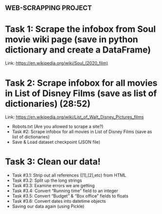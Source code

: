 ## WEB-SCRAPPING PROJECT

# Task 1: Scrape the infobox from Soul movie wiki page (save in python dictionary and create a DataFrame)
Link: https://en.wikipedia.org/wiki/Soul_(2020_film)


# Task 2: Scrape infobox for all movies in List of Disney Films (save as list of dictionaries) (28:52)
Link: https://en.wikipedia.org/wiki/List_of_Walt_Disney_Pictures_films

- Robots.txt (Are you allowed to scrape a site?)
- Task #2: Scrape infobox for all movies in List of Disney Films (save as list of dictionaries) 
- Save & Load dataset checkpoint (JSON file)

# Task 3: Clean our data!
  - Task #3.1: Strip out all references ([1],[2],etc) from HTML
  - Task #3.2: Split up the long strings
  - Task #3.3: Examine errors we are getting
  - Task #3.4: Convert “Running time” field to an integer
  - Task #3.5: Convert “Budget” & “Box office” fields to floats
  - Task #3.6: Convert dates into datetime objects
  - Saving our data again (using Pickle)
